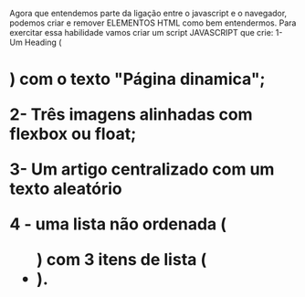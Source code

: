 Agora que entendemos parte da ligação entre o javascript e o navegador, podemos criar e remover ELEMENTOS HTML como bem entendermos. 
Para exercitar essa habilidade vamos criar um script JAVASCRIPT que crie:
1- Um Heading (<h1>) com o texto "Página dinamica";

2- Três imagens alinhadas com flexbox ou float;

3- Um artigo centralizado com um texto aleatório

4 - uma lista não ordenada (<ul>) com 3 itens de lista (<li>).
